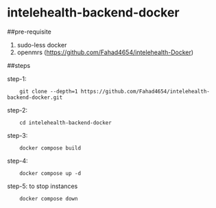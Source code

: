 # intelehealth-backend-docker
##pre-requisite
1. sudo-less docker
2. openmrs (https://github.com/Fahad4654/intelehealth-Docker)

##steps

step-1:

        git clone --depth=1 https://github.com/Fahad4654/intelehealth-backend-docker.git

step-2:

        cd intelehealth-backend-docker

step-3:

        docker compose build
step-4:

        docker compose up -d

step-5: to stop instances

        docker compose down